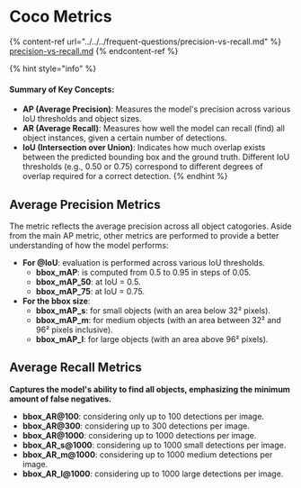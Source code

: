 # Coco Metrics

{% content-ref url="../../../frequent-questions/precision-vs-recall.md" %}
[precision-vs-recall.md](../../../frequent-questions/precision-vs-recall.md)
{% endcontent-ref %}

{% hint style="info" %}
#### Summary of Key Concepts:

* **AP (Average Precision)**: Measures the model's precision across various IoU thresholds and object sizes.
* **AR (Average Recall)**: Measures how well the model can recall (find) all object instances, given a certain number of detections.
* **IoU (Intersection over Union)**: Indicates how much overlap exists between the predicted bounding box and the ground truth. Different IoU thresholds (e.g., 0.50 or 0.75) correspond to different degrees of overlap required for a correct detection.
{% endhint %}

## Average Precision Metrics

The metric reflects the average precision across all object catogories. Aside from the main AP metric, other metrics are performed to provide a better understanding of how the model performs:

* **For @IoU**: evaluation is performed across various IoU thresholds.
  * **bbox\_mAP**: is computed from 0.5 to 0.95 in steps of 0.05.
  * **bbox\_mAP\_50**:  at IoU = 0.5.
  * **bbox\_mAP\_75**: at IoU = 0.75.
* **For the bbox size**:
  * **bbox\_mAP\_s**: for small objects (with an area below 32² pixels).
  * **bbox\_mAP\_m**: for medium objects (with an area between 32² and 96² pixels inclusive).
  * **bbox\_mAP\_l**: for large objects (with an area above 96² pixels).

## Average Recall Metrics

**Captures the model's ability to find all objects, emphasizing the minimum amount of false negatives.**

* **bbox\_AR@100**: considering only up to 100 detections per image.
* **bbox\_AR@300**: considering up to 300 detections per image.
* **bbox\_AR@1000**: considering up to 1000 detections per image.
* **bbox\_AR\_s@1000**: considering up to 1000 small detections per image.
* **bbox\_AR\_m@1000**: considering up to 1000 medium detections per image.
* **bbox\_AR\_l@1000**: considering up to 1000 large detections per image.



